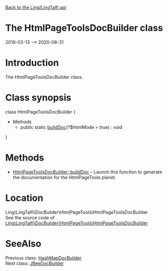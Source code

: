[Back to the Ling/LingTalfi api](https://github.com/lingtalfi/LingTalfi/blob/master/doc/api/Ling/LingTalfi.md)



The HtmlPageToolsDocBuilder class
================
2019-03-13 --> 2020-08-31






Introduction
============

The HtmlPageToolsDocBuilder class.



Class synopsis
==============


class <span class="pl-k">HtmlPageToolsDocBuilder</span>  {

- Methods
    - public static [buildDoc](https://github.com/lingtalfi/LingTalfi/blob/master/doc/api/Ling/LingTalfi/DocBuilder/HtmlPageTools/HtmlPageToolsDocBuilder/buildDoc.md)(?$htmlMode = true) : void

}






Methods
==============

- [HtmlPageToolsDocBuilder::buildDoc](https://github.com/lingtalfi/LingTalfi/blob/master/doc/api/Ling/LingTalfi/DocBuilder/HtmlPageTools/HtmlPageToolsDocBuilder/buildDoc.md) &ndash; Launch this function to generate the documentation for the HtmlPageTools planet.





Location
=============
Ling\LingTalfi\DocBuilder\HtmlPageTools\HtmlPageToolsDocBuilder<br>
See the source code of [Ling\LingTalfi\DocBuilder\HtmlPageTools\HtmlPageToolsDocBuilder](https://github.com/lingtalfi/LingTalfi/blob/master/DocBuilder/HtmlPageTools/HtmlPageToolsDocBuilder.php)



SeeAlso
==============
Previous class: [HashMapDocBuilder](https://github.com/lingtalfi/LingTalfi/blob/master/doc/api/Ling/LingTalfi/DocBuilder/HashMap/HashMapDocBuilder.md)<br>Next class: [JBeeDocBuilder](https://github.com/lingtalfi/LingTalfi/blob/master/doc/api/Ling/LingTalfi/DocBuilder/JBee/JBeeDocBuilder.md)<br>
